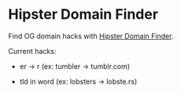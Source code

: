 # Hipster Domain Finder

Find OG domain hacks with [Hipster Domain Finder](#).

Current hacks:

- er -> r (ex: tumbler -> tumblr.com)

- tld in word (ex: lobsters -> lobste.rs)
